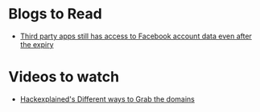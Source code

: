 # Blogs to Read

- [ Third party apps still has access to Facebook account data even after the expiry](https://infosecwriteups.com/third-party-apps-were-still-getting-your-private-facebook-data-even-after-their-access-expiry-6e4be4880e6e)


# Videos to watch

- [ Hackexplained's Different ways to Grab the domains ](https://youtu.be/Tqa-bgit0RQ)
